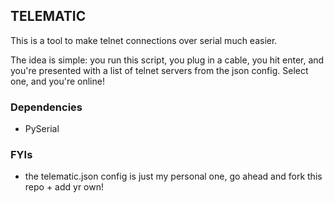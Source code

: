 ## TELEMATIC

This is a tool to make telnet connections over serial much easier.

The idea is simple: you run this script, you plug in a cable, you hit enter, and you're presented with a list of telnet servers from the json config. Select one, and you're online!

### Dependencies
- PySerial

### FYIs
- the telematic.json config is just my personal one, go ahead and fork this repo + add yr own!